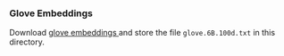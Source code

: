 ### Glove Embeddings
Download <a href = 'https://nlp.stanford.edu/data/glove.6B.zip'> glove embeddings </a> and store the file `glove.6B.100d.txt` in this directory.

